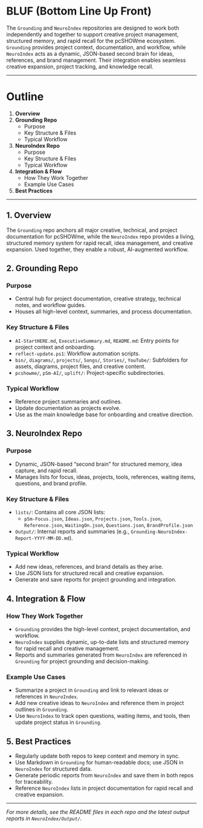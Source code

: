 # BLUF (Bottom Line Up Front)
The `Grounding` and `NeuroIndex` repositories are designed to work both independently and together to support creative project management, structured memory, and rapid recall for the pcSHOWme ecosystem. `Grounding` provides project context, documentation, and workflow, while `NeuroIndex` acts as a dynamic, JSON-based second brain for ideas, references, and brand management. Their integration enables seamless creative expansion, project tracking, and knowledge recall.

---

# Outline
1. **Overview**
2. **Grounding Repo**
   - Purpose
   - Key Structure & Files
   - Typical Workflow
3. **NeuroIndex Repo**
   - Purpose
   - Key Structure & Files
   - Typical Workflow
4. **Integration & Flow**
   - How They Work Together
   - Example Use Cases
5. **Best Practices**

---

## 1. Overview
The `Grounding` repo anchors all major creative, technical, and project documentation for pcSHOWme, while the `NeuroIndex` repo provides a living, structured memory system for rapid recall, idea management, and creative expansion. Used together, they enable a robust, AI-augmented workflow.

## 2. Grounding Repo
### Purpose
- Central hub for project documentation, creative strategy, technical notes, and workflow guides.
- Houses all high-level context, summaries, and process documentation.

### Key Structure & Files
- `AI-StartHERE.md`, `ExecutiveSummary.md`, `README.md`: Entry points for project context and onboarding.
- `reflect-update.ps1`: Workflow automation scripts.
- `bin/`, `diagrams/`, `projects/`, `Songs/`, `Stories/`, `YouTube/`: Subfolders for assets, diagrams, project files, and creative content.
- `pcshowme/`, `pSm-AI/`, `uplift/`: Project-specific subdirectories.

### Typical Workflow
- Reference project summaries and outlines.
- Update documentation as projects evolve.
- Use as the main knowledge base for onboarding and creative direction.

## 3. NeuroIndex Repo
### Purpose
- Dynamic, JSON-based “second brain” for structured memory, idea capture, and rapid recall.
- Manages lists for focus, ideas, projects, tools, references, waiting items, questions, and brand profile.

### Key Structure & Files
- `lists/`: Contains all core JSON lists:
  - `pSm-Focus.json`, `Ideas.json`, `Projects.json`, `Tools.json`, `Reference.json`, `WaitingOn.json`, `Questions.json`, `BrandProfile.json`
- `Output/`: Internal reports and summaries (e.g., `Grounding-NeuroIndex-Report-YYYY-MM-DD.md`).

### Typical Workflow
- Add new ideas, references, and brand details as they arise.
- Use JSON lists for structured recall and creative expansion.
- Generate and save reports for project grounding and integration.

## 4. Integration & Flow
### How They Work Together
- `Grounding` provides the high-level context, project documentation, and workflow.
- `NeuroIndex` supplies dynamic, up-to-date lists and structured memory for rapid recall and creative management.
- Reports and summaries generated from `NeuroIndex` are referenced in `Grounding` for project grounding and decision-making.

### Example Use Cases
- Summarize a project in `Grounding` and link to relevant ideas or references in `NeuroIndex`.
- Add new creative ideas to `NeuroIndex` and reference them in project outlines in `Grounding`.
- Use `NeuroIndex` to track open questions, waiting items, and tools, then update project status in `Grounding`.

## 5. Best Practices
- Regularly update both repos to keep context and memory in sync.
- Use Markdown in `Grounding` for human-readable docs; use JSON in `NeuroIndex` for structured data.
- Generate periodic reports from `NeuroIndex` and save them in both repos for traceability.
- Reference `NeuroIndex` lists in project documentation for rapid recall and creative expansion.

---

*For more details, see the README files in each repo and the latest output reports in `NeuroIndex/Output/`.*
